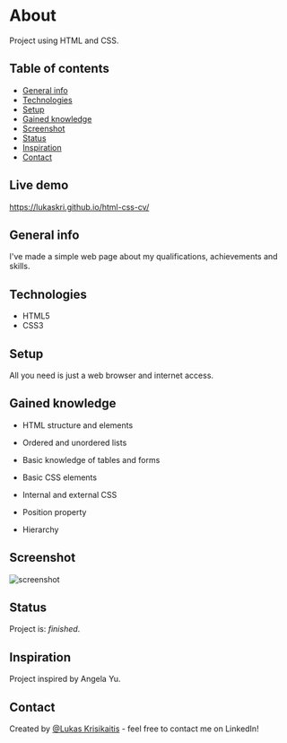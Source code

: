# About

Project using HTML and CSS.

## Table of contents
* [General info](#general-info)
* [Technologies](#technologies)
* [Setup](#setup)
* [Gained knowledge](#gained-knowledge)
* [Screenshot](#screenshot)
* [Status](#status)
* [Inspiration](#inspiration)
* [Contact](#contact)

## Live demo
https://lukaskri.github.io/html-css-cv/

## General info
I've made a simple web page about my qualifications, achievements and skills.

## Technologies
* HTML5
* CSS3

## Setup
All you need is just a web browser and internet access.

## Gained knowledge
* HTML structure and elements
* Ordered and unordered lists
* Basic knowledge of tables and forms

* Basic CSS elements
* Internal and external CSS
* Position property
* Hierarchy

## Screenshot
![screenshot](https://user-images.githubusercontent.com/23439837/107153344-b09b7400-6975-11eb-986f-3fdcb595551d.png)

## Status
Project is: _finished_.

## Inspiration
Project inspired by Angela Yu.

## Contact
Created by [@Lukas Krisikaitis](https://www.linkedin.com/in/lukas-krisikaitis-44597a1b0/) - feel free to contact me on LinkedIn!
